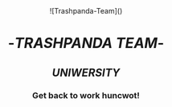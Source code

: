 <div align=center>
![Trashpanda-Team]() 
 
# -_TRASHPANDA TEAM_-

## _UNIWERSITY_

### Get back to work huncwot!</div>

